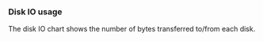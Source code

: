 <!-- usedin: [ _legacy_docker/stack-management/service-monitoring-v1.md, _maestro/stack-management/service-monitoring-v1.md, _node/stack-management/service-monitoring-v1.md, _rails/stack-management/service-monitoring-v1.md] -->


### Disk IO usage
The disk IO chart shows the number of bytes transferred to/from each disk.

